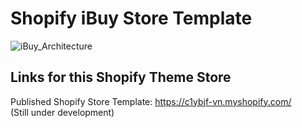 # Shopify iBuy Store Template

![iBuy_Architecture](https://github.com/user-attachments/assets/bd00d15c-6fd9-4085-b0a6-7a30447cb96d)


## Links for this Shopify Theme Store

Published Shopify Store Template: https://c1ybjf-vn.myshopify.com/    
(Still under development)

